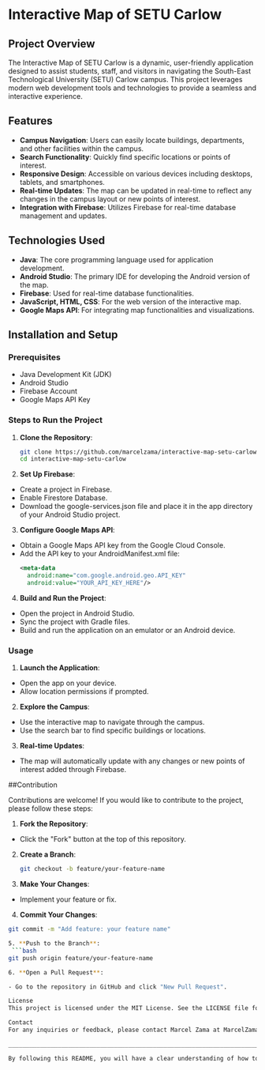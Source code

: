 # Interactive Map of SETU Carlow

## Project Overview

The Interactive Map of SETU Carlow is a dynamic, user-friendly application designed to assist students, staff, and visitors in navigating the South-East Technological University (SETU) Carlow campus. This project leverages modern web development tools and technologies to provide a seamless and interactive experience.

## Features

- **Campus Navigation**: Users can easily locate buildings, departments, and other facilities within the campus.
- **Search Functionality**: Quickly find specific locations or points of interest.
- **Responsive Design**: Accessible on various devices including desktops, tablets, and smartphones.
- **Real-time Updates**: The map can be updated in real-time to reflect any changes in the campus layout or new points of interest.
- **Integration with Firebase**: Utilizes Firebase for real-time database management and updates.

## Technologies Used

- **Java**: The core programming language used for application development.
- **Android Studio**: The primary IDE for developing the Android version of the map.
- **Firebase**: Used for real-time database functionalities.
- **JavaScript, HTML, CSS**: For the web version of the interactive map.
- **Google Maps API**: For integrating map functionalities and visualizations.

## Installation and Setup

### Prerequisites

- Java Development Kit (JDK)
- Android Studio
- Firebase Account
- Google Maps API Key

### Steps to Run the Project

1. **Clone the Repository**:
   ```bash
   git clone https://github.com/marcelzama/interactive-map-setu-carlow.git
   cd interactive-map-setu-carlow

2. **Set Up Firebase**:
- Create a project in Firebase.
- Enable Firestore Database.
- Download the google-services.json file and place it in the app directory of your Android Studio project.

3. **Configure Google Maps API**:
- Obtain a Google Maps API key from the Google Cloud Console.
- Add the API key to your AndroidManifest.xml file:
  ```xml
  <meta-data
    android:name="com.google.android.geo.API_KEY"
    android:value="YOUR_API_KEY_HERE"/>

4. **Build and Run the Project**:
- Open the project in Android Studio.
- Sync the project with Gradle files.
- Build and run the application on an emulator or an Android device.

### Usage
1. **Launch the Application**:

- Open the app on your device.
- Allow location permissions if prompted.
  
2. **Explore the Campus**:

- Use the interactive map to navigate through the campus.
- Use the search bar to find specific buildings or locations.
  
3. **Real-time Updates**:

- The map will automatically update with any changes or new points of interest added through Firebase.

##Contribution

Contributions are welcome! If you would like to contribute to the project, please follow these steps:

1. **Fork the Repository**:

- Click the "Fork" button at the top of this repository.

2. **Create a Branch**:
   ```bash 
   git checkout -b feature/your-feature-name
3. **Make Your Changes**:
   
- Implement your feature or fix.
  
4. **Commit Your Changes**:
  ```bash
  git commit -m "Add feature: your feature name"

5. **Push to the Branch**:
   ```bash
  git push origin feature/your-feature-name

6. **Open a Pull Request**:

- Go to the repository in GitHub and click "New Pull Request".

License
This project is licensed under the MIT License. See the LICENSE file for details.

Contact
For any inquiries or feedback, please contact Marcel Zama at MarcelZama@outlook.com.

___________________________________________________________________________________________________

By following this README, you will have a clear understanding of how to set up, use, and contribute to the Interactive Map of SETU Carlow project. If you have any questions or need further assistance, feel free to reach out.
